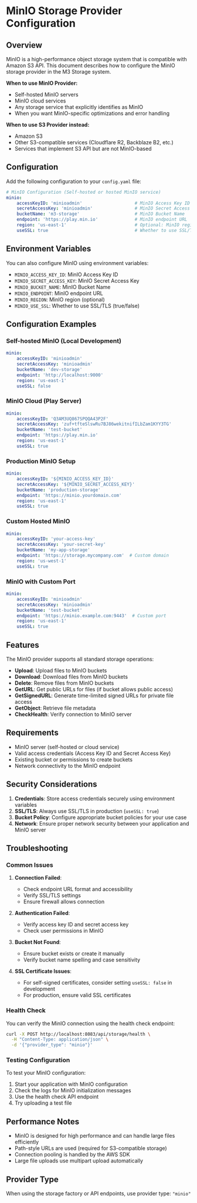 # MinIO Storage Provider Configuration

## Overview

MinIO is a high-performance object storage system that is compatible with Amazon S3 API. This document describes how to configure the MinIO storage provider in the M3 Storage system.

**When to use MinIO Provider:**
- Self-hosted MinIO servers
- MinIO cloud services 
- Any storage service that explicitly identifies as MinIO
- When you want MinIO-specific optimizations and error handling

**When to use S3 Provider instead:**
- Amazon S3
- Other S3-compatible services (Cloudflare R2, Backblaze B2, etc.)
- Services that implement S3 API but are not MinIO-based

## Configuration

Add the following configuration to your `config.yaml` file:

```yaml
# MinIO Configuration (Self-hosted or hosted MinIO service)
minio:
    accessKeyID: 'minioadmin'                    # MinIO Access Key ID
    secretAccessKey: 'minioadmin'                # MinIO Secret Access Key
    bucketName: 'm3-storage'                     # MinIO Bucket Name
    endpoint: 'https://play.min.io'              # MinIO endpoint URL
    region: 'us-east-1'                          # Optional: MinIO region
    useSSL: true                                 # Whether to use SSL/TLS
```

## Environment Variables

You can also configure MinIO using environment variables:

- `MINIO_ACCESS_KEY_ID`: MinIO Access Key ID
- `MINIO_SECRET_ACCESS_KEY`: MinIO Secret Access Key  
- `MINIO_BUCKET_NAME`: MinIO Bucket Name
- `MINIO_ENDPOINT`: MinIO endpoint URL
- `MINIO_REGION`: MinIO region (optional)
- `MINIO_USE_SSL`: Whether to use SSL/TLS (true/false)

## Configuration Examples

### Self-hosted MinIO (Local Development)
```yaml
minio:
    accessKeyID: 'minioadmin'
    secretAccessKey: 'minioadmin'
    bucketName: 'dev-storage'
    endpoint: 'http://localhost:9000'
    region: 'us-east-1'
    useSSL: false
```

### MinIO Cloud (Play Server)
```yaml
minio:
    accessKeyID: 'Q3AM3UQ867SPQQA43P2F'
    secretAccessKey: 'zuf+tfteSlswRu7BJ86wekitnifILbZam1KYY3TG'
    bucketName: 'test-bucket'
    endpoint: 'https://play.min.io'
    region: 'us-east-1'
    useSSL: true
```

### Production MinIO Setup
```yaml
minio:
    accessKeyID: '${MINIO_ACCESS_KEY_ID}'
    secretAccessKey: '${MINIO_SECRET_ACCESS_KEY}'
    bucketName: 'production-storage'
    endpoint: 'https://minio.yourdomain.com'
    region: 'us-east-1'
    useSSL: true
```

### Custom Hosted MinIO
```yaml
minio:
    accessKeyID: 'your-access-key'
    secretAccessKey: 'your-secret-key'
    bucketName: 'my-app-storage'
    endpoint: 'https://storage.mycompany.com'  # Custom domain
    region: 'us-west-1'
    useSSL: true
```

### MinIO with Custom Port
```yaml
minio:
    accessKeyID: 'minioadmin'
    secretAccessKey: 'minioadmin'
    bucketName: 'test-bucket'
    endpoint: 'https://minio.example.com:9443'  # Custom port
    region: 'us-east-1'
    useSSL: true
```

## Features

The MinIO provider supports all standard storage operations:

- **Upload**: Upload files to MinIO buckets
- **Download**: Download files from MinIO buckets
- **Delete**: Remove files from MinIO buckets
- **GetURL**: Get public URLs for files (if bucket allows public access)
- **GetSignedURL**: Generate time-limited signed URLs for private file access
- **GetObject**: Retrieve file metadata
- **CheckHealth**: Verify connection to MinIO server

## Requirements

- MinIO server (self-hosted or cloud service)
- Valid access credentials (Access Key ID and Secret Access Key)
- Existing bucket or permissions to create buckets
- Network connectivity to the MinIO endpoint

## Security Considerations

1. **Credentials**: Store access credentials securely using environment variables
2. **SSL/TLS**: Always use SSL/TLS in production (`useSSL: true`)
3. **Bucket Policy**: Configure appropriate bucket policies for your use case
4. **Network**: Ensure proper network security between your application and MinIO server

## Troubleshooting

### Common Issues

1. **Connection Failed**: 
   - Check endpoint URL format and accessibility
   - Verify SSL/TLS settings
   - Ensure firewall allows connection

2. **Authentication Failed**:
   - Verify access key ID and secret access key
   - Check user permissions in MinIO

3. **Bucket Not Found**:
   - Ensure bucket exists or create it manually
   - Verify bucket name spelling and case sensitivity

4. **SSL Certificate Issues**:
   - For self-signed certificates, consider setting `useSSL: false` in development
   - For production, ensure valid SSL certificates

### Health Check

You can verify the MinIO connection using the health check endpoint:

```bash
curl -X POST http://localhost:8083/api/storage/health \
  -H "Content-Type: application/json" \
  -d '{"provider_type": "minio"}'
```

### Testing Configuration

To test your MinIO configuration:

1. Start your application with MinIO configuration
2. Check the logs for MinIO initialization messages
3. Use the health check API endpoint
4. Try uploading a test file

## Performance Notes

- MinIO is designed for high performance and can handle large files efficiently
- Path-style URLs are used (required for S3-compatible storage)
- Connection pooling is handled by the AWS SDK
- Large file uploads use multipart upload automatically

## Provider Type

When using the storage factory or API endpoints, use provider type: `"minio"`